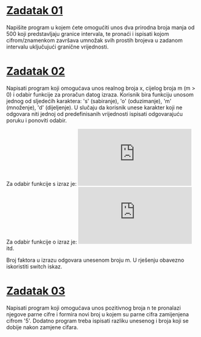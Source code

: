 # [Zadatak 01](./Grupa%20A%20-%20Zadatak%2001.cpp)

Napišite program u kojem ćete omogućiti unos dva prirodna broja manja od 500 koji predstavljaju granice intervala, te pronaći i ispisati kojom cifrom/znamenkom završava umnožak svih prostih brojeva u zadanom intervalu uključujući granične vrijednosti.

# [Zadatak 02](./Grupa%20A%20-%20Zadatak%2002.cpp)

Napisati program koji omogućava unos realnog broja x, cijelog broja m (m > 0) i odabir funkcije za proračun datog izraza. Korisnik bira funkciju unosom jednog od sljedećih karaktera: 's' (sabiranje), 'o' (oduzimanje), 'm' (množenje), 'd' (dijeljenje). U slučaju da korisnik unese karakter koji ne odgovara niti jednoj od predefinisanih vrijednosti ispisati odgovarajuću poruku i ponoviti odabir.
  
Za odabir funkcije s izraz je:
![f(x, m) = (x - 1) * 1 + (x - 2) * 2 + ... + (x - m) * m](https://latex.codecogs.com/gif.latex?f%28x%2C%20m%29%20%3D%20%28x%20-%201%29%20*%201%20&plus;%20%28x%20-%202%29%20*%202%20&plus;%20...%20&plus;%20%28x%20-%20m%29%20*%20m)
Za odabir funkcije o izraz je:
![f(x, m) = (x - 1) * 1 - (x - 2) * 2 - ... - (x - m) * m](https://latex.codecogs.com/gif.latex?f%28x%2C%20m%29%20%3D%20%28x%20-%201%29%20*%201%20-%20%28x%20-%202%29%20*%202%20-%20...%20-%20%28x%20-%20m%29%20*%20m)
itd.
  
Broj faktora u izrazu odgovara unesenom broju m. U rješenju obavezno iskoristiti switch iskaz.

# [Zadatak 03](./Grupa%20A%20-%20Zadatak%2003.cpp)

Napisati program koji omogućava unos pozitivnog broja n te pronalazi njegove parne cifre i formira novi broj u kojem su parne cifra zamijenjena cifrom '5'. Dodatno program treba ispisati razliku unesenog i broja koji se dobije nakon zamjene cifara.
